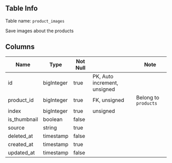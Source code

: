 ## Table Info

Table name: `product_images`

Save images about the products

## Columns

| Name         | Type       | Not Null |                              | Note                 |
|--------------|------------|----------|------------------------------|----------------------|
| id           | bigInteger | true     | PK, Auto increment, unsigned |                      |
| product_id   | bigInteger | true     | FK, unsigned                 | Belong to `products` |
| index        | bigInteger | true     | unsigned                     |                      |
| is_thumbnail | boolean    | false    |                              |                      |
| source       | string     | true     |                              |                      |
| deleted_at   | timestamp  | false    |                              |                      |
| created_at   | timestamp  | true     |                              |                      |
| updated_at   | timestamp  | false    |                              |                      |


